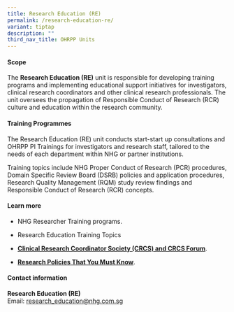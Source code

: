 ```yaml
---
title: Research Education (RE)
permalink: /research-education-re/
variant: tiptap
description: ""
third_nav_title: OHRPP Units
---
```

<h4><strong>Scope</strong></h4>
<p>The <strong>Research Education (RE)</strong> unit is responsible for developing
training programs and implementing educational support initiatives for
investigators, clinical research coordinators and other clinical research
professionals. The unit oversees the propagation of Responsible Conduct
of Research (RCR) culture and education within the research community.</p>
<p></p>
<h4><strong>Training Programmes</strong></h4>
<p>The Research Education (RE) unit conducts start-start up consultations
and OHRPP PI Trainings for investigators and research staff, tailored to
the needs of each department within NHG or partner institutions.</p>
<p>Training topics include NHG Proper Conduct of Research (PCR) procedures,
Domain Specific Review Board (DSRB) policies and application procedures,
Research Quality Management (RQM) study review findings and Responsible
Conduct of Research (RCR) concepts.</p>
<p></p>
<h4><strong>Learn more</strong></h4>
<ul data-tight="true" class="tight">
<li>
<p>NHG Researcher Training programs.</p>
</li>
<li>
<p>Research Education Training Topics</p>
</li>
<li>
<p><strong><a href="https://www.research.nhg.com.sg/wps/wcm/connect/romp/nhgromp/04+training+and+education/crcs+forums" rel="noopener noreferrer nofollow" target="_blank"><u>Clinical Research Coordinator Society (CRCS) and CRCS Forum</u></a></strong>.</p>
</li>
<li>
<p><strong><a href="https://www.research.nhg.com.sg/wps/wcm/connect/romp/nhgromp/06+conducting+research/research+policies+shld+know" rel="noopener noreferrer nofollow" target="_blank"><u>Research Policies That You Must Know</u></a></strong>.</p>
</li>
</ul>
<p></p>
<h4><strong>Contact information</strong></h4>
<p><strong>Research Education (RE)</strong>
<br>Email: <a href="mailto:research_education@nhg.com.sg" rel="noopener noreferrer nofollow" target="_blank">research_education@nhg.com.sg</a>
</p>
<p></p>